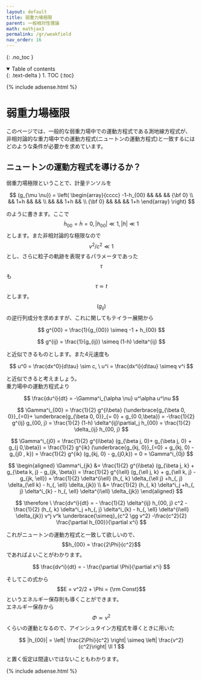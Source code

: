 ```yaml
---
layout: default
title: 弱重力場極限
parent: 一般相対性理論
math: mathjax3
permalink: /gr/weakfield
nav_order: 16
---
```


{: .no_toc }

<details open markdown="block">
  <summary>
    Table of contents
  </summary>
  {: .text-delta }
1. TOC
{:toc}
</details>

{% include adsense.html %}

# 弱重力場極限

このページでは、一般的な弱重力場中での運動方程式である測地線方程式が、
非相対論的な重力場中での運動方程式(ニュートンの運動方程式)と一致するにはどのような条件が必要かを求めています。

## ニュートンの運動方程式を導けるか？

弱重力場極限ということで、計量テンソルを

$$
(g_{\mu \nu}) 
= \left( \begin{array}{cccc}
-1-h_{00} && && && {\bf 0} \\
&& 1+h && && \\
&& && 1+h && \\
{\bf 0} && && && 1+h 
\end{array}
\right)
$$

のように書きます。ここで$$\dot{h}_{00} = \dot{h} = 0, |h_{00}| \ll 1, |h| \ll 1$$とします。また非相対論的な極限なので$$v^2/c^2 \ll 1$$とし、さらに粒子の軌跡を表現するパラメータであった$$\tau$$も$$\tau \simeq t$$とします。  
$$(g_{ij})$$の逆行列成分を求めますが、これに関してもテイラー展開から

$$
g^{00} = \frac{1}{g_{00}} 
\simeq -1 + h_{00}
$$

$$
g^{ij} = \frac{1}{g_{ij}} \simeq (1-h) \delta^{ij}
$$

と近似できるものとします。また4元速度も

$$
u^0 = \frac{dx^0}{d\tau} \sim c, \ 
u^i = \frac{dx^i}{d\tau} \simeq v^i
$$

と近似できると考えましょう。  
重力場中の運動方程式より

$$
\frac{du^i}{dt} 
= -\Gamma^i_{\alpha \nu} u^\alpha u^\nu
$$

$$
\Gamma^i_{00} 
= \frac{1}{2} g^{i\beta} (\underbrace{g_{\beta 0, 0}}_{=0}+ \underbrace{g_{\beta 0, 0}}_{= 0} + g_{0 0,\beta}) 
= -\frac{1}{2} g^{ij} g_{00, j} 
= \frac{1}{2} (1-h) \delta^{ij}\partial_j h_{00} 
= \frac{1}{2} \delta_{ij} h_{00, j}
$$

$$
\Gamma^i_{j0} 
= \frac{1}{2} g^{i\beta} (g_{\beta j, 0}+ g_{\beta j, 0} + g_{j 0,\beta}) 
= \frac{1}{2} g^{ik} (\underbrace{g_{kj, 0}}_{=0} + g_{kj, 0} - g_{j0 , k})
= \frac{1}{2} g^{ik} (g_{kj, 0} - g_{j0,k}) 
= 0 = \Gamma^i_{0j}
$$

$$
\begin{aligned}
\Gamma^i_{jk} 
&= \frac{1}{2} g^{i\beta} (g_{\beta j, k} + g_{\beta k, j} - g_{jk, \beta}) 
= \frac{1}{2} g^{i\ell} (g_{\ell j, k} + g_{\ell k, j} - g_{jk, \ell}) 
= \frac{1}{2} \delta^{i\ell} (h_{, k} \delta_{\ell j} +h_{, j} \delta_{\ell k} - h_{, \ell} \delta_{jk}) \\
&= \frac{1}{2} (h_{, k} \delta^i_j +h_{, j} \delta^i_{k} - h_{, \ell} \delta^{i\ell} \delta_{jk}) 
\end{aligned}
$$

$$
\therefore \ \frac{dv^i}{dt} 
= - \frac{1}{2} \delta^{ij} h_{00, j} c^2 - \frac{1}{2} (h_{, k} \delta^i_j +h_{, j} \delta^i_{k} - h_{, \ell} \delta^{i\ell} \delta_{jk}) v^j v^k 
\underbrace{\simeq}_{c^2 \gg v^2} -\frac{c^2}{2} \frac{\partial h_{00}}{\partial x^i} 
$$

これがニュートンの運動方程式と一致して欲しいので、$$h_{00} = \frac{2\Phi}{c^2}$$であればよいことがわかります。

$$
\frac{dv^i}{dt} = - \frac{\partial \Phi}{\partial x^i}
$$

そしてこの式から$$E = v^2/2 + \Phi = {\rm Const}$$というエネルギー保存則も導くことができます。  
エネルギー保存から$$\Phi \simeq v^2$$くらいの運動となるので、アインシュタイン方程式を導くときに用いた

$$
|h_{00}| 
= \left| \frac{2\Phi}{c^2} \right| \simeq \left| \frac{v^2}{c^2}\right| \ll 1
$$

と置く仮定は間違いではないこともわかります。

{% include adsense.html %}
